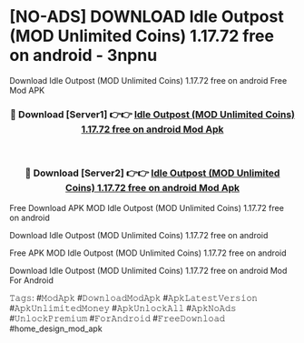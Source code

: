 # [NO-ADS] DOWNLOAD Idle Outpost (MOD Unlimited Coins) 1.17.72 free on android - 3npnu
Download Idle Outpost (MOD Unlimited Coins) 1.17.72 free on android Free Mod APK

<div align="center">
<h3>🔴 Download [Server1] 👉👉 <a href="https://apk-comot.site?title=Idle_Outpost_(MOD_Unlimited_Coins)_1.17.72_free_on_android">Idle Outpost (MOD Unlimited Coins) 1.17.72 free on android Mod Apk</a></h3><br>

<h3>🔴 Download [Server2] 👉👉 <a href="https://apk-comot.site?title=Idle_Outpost_(MOD_Unlimited_Coins)_1.17.72_free_on_android">Idle Outpost (MOD Unlimited Coins) 1.17.72 free on android Mod Apk</a></h3>
</div>


Free Download APK MOD Idle Outpost (MOD Unlimited Coins) 1.17.72 free on android

Download Idle Outpost (MOD Unlimited Coins) 1.17.72 free on android 

Free APK MOD Idle Outpost (MOD Unlimited Coins) 1.17.72 free on android 

Download Idle Outpost (MOD Unlimited Coins) 1.17.72 free on android Mod For Android

𝚃𝚊𝚐𝚜: #𝙼𝚘𝚍𝙰𝚙𝚔 #𝙳𝚘𝚠𝚗𝚕𝚘𝚊𝚍𝙼𝚘𝚍𝙰𝚙𝚔 #𝙰𝚙𝚔𝙻𝚊𝚝𝚎𝚜𝚝𝚅𝚎𝚛𝚜𝚒𝚘𝚗 #𝙰𝚙𝚔𝚄𝚗𝚕𝚒𝚖𝚒𝚝𝚎𝚍𝙼𝚘𝚗𝚎𝚢 #𝙰𝚙𝚔𝚄𝚗𝚕𝚘𝚌𝚔𝙰𝚕𝚕 #𝙰𝚙𝚔𝙽𝚘𝙰𝚍𝚜 #𝚄𝚗𝚕𝚘𝚌𝚔𝙿𝚛𝚎𝚖𝚒𝚞𝚖 #𝙵𝚘𝚛𝙰𝚗𝚍𝚛𝚘𝚒𝚍 #𝙵𝚛𝚎𝚎𝙳𝚘𝚠𝚗𝚕𝚘𝚊𝚍 #home_design_mod_apk